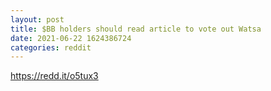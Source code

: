 ```yaml
--- 
layout: post 
title: $BB holders should read article to vote out Watsa 
date: 2021-06-22 1624386724 
categories: reddit 
--- 
```

https://redd.it/o5tux3